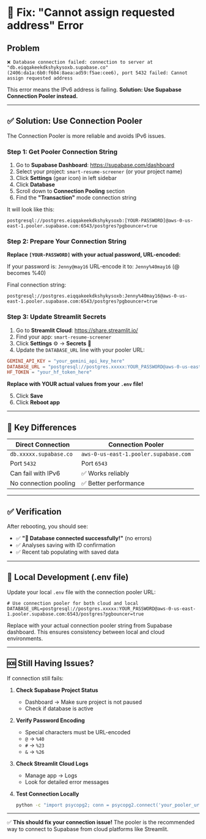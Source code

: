 # 🔧 Fix: "Cannot assign requested address" Error

## Problem
```
❌ Database connection failed: connection to server at "db.eiqqakeekdkshykysoxb.supabase.co" 
(2406:da1a:6b0:f604:8aea:ad59:f5ae:cee6), port 5432 failed: Cannot assign requested address
```

This error means the IPv6 address is failing. **Solution: Use Supabase Connection Pooler instead.**

---

## ✅ Solution: Use Connection Pooler

The Connection Pooler is more reliable and avoids IPv6 issues.

### Step 1: Get Pooler Connection String

1. Go to **Supabase Dashboard**: https://supabase.com/dashboard
2. Select your project: `smart-resume-screener` (or your project name)
3. Click **Settings** (gear icon) in left sidebar
4. Click **Database**
5. Scroll down to **Connection Pooling** section
6. Find the **"Transaction"** mode connection string

It will look like this:
```
postgresql://postgres.eiqqakeekdkshykysoxb:[YOUR-PASSWORD]@aws-0-us-east-1.pooler.supabase.com:6543/postgres?pgbouncer=true
```

### Step 2: Prepare Your Connection String

**Replace `[YOUR-PASSWORD]` with your actual password, URL-encoded:**

If your password is: `Jenny@may16`
URL-encode it to: `Jenny%40may16` (@ becomes %40)

Final connection string:
```
postgresql://postgres.eiqqakeekdkshykysoxb:Jenny%40may16@aws-0-us-east-1.pooler.supabase.com:6543/postgres?pgbouncer=true
```

### Step 3: Update Streamlit Secrets

1. Go to **Streamlit Cloud**: https://share.streamlit.io/
2. Find your app: `smart-resume-screener`
3. Click **Settings** ⚙️ → **Secrets** 🔐
4. Update the `DATABASE_URL` line with your pooler URL:

```toml
GEMINI_API_KEY = "your_gemini_api_key_here"
DATABASE_URL = "postgresql://postgres.xxxxx:YOUR_PASSWORD@aws-0-us-east-1.pooler.supabase.com:6543/postgres?pgbouncer=true"
HF_TOKEN = "your_hf_token_here"
```

**Replace with YOUR actual values from your `.env` file!**

5. Click **Save**
6. Click **Reboot app**

---

## 🎯 Key Differences

| Direct Connection | Connection Pooler |
|------------------|-------------------|
| `db.xxxxx.supabase.co` | `aws-0-us-east-1.pooler.supabase.com` |
| Port `5432` | Port `6543` |
| Can fail with IPv6 | ✅ Works reliably |
| No connection pooling | ✅ Better performance |

---

## ✅ Verification

After rebooting, you should see:
- ✅ **"💾 Database connected successfully!"** (no errors)
- ✅ Analyses saving with ID confirmation
- ✅ Recent tab populating with saved data

---

## 📝 Local Development (.env file)

Update your local `.env` file with the connection pooler URL:

```env
# Use connection pooler for both cloud and local
DATABASE_URL=postgresql://postgres.xxxxx:YOUR_PASSWORD@aws-0-us-east-1.pooler.supabase.com:6543/postgres?pgbouncer=true
```

Replace with your actual connection pooler string from Supabase dashboard.
This ensures consistency between local and cloud environments.

---

## 🆘 Still Having Issues?

If connection still fails:

1. **Check Supabase Project Status**
   - Dashboard → Make sure project is not paused
   - Check if database is active

2. **Verify Password Encoding**
   - Special characters must be URL-encoded
   - `@` → `%40`
   - `#` → `%23`
   - `&` → `%26`

3. **Check Streamlit Cloud Logs**
   - Manage app → Logs
   - Look for detailed error messages

4. **Test Connection Locally**
   ```bash
   python -c "import psycopg2; conn = psycopg2.connect('your_pooler_url_here'); print('✅ Connected!')"
   ```

---

✅ **This should fix your connection issue!** The pooler is the recommended way to connect to Supabase from cloud platforms like Streamlit.
